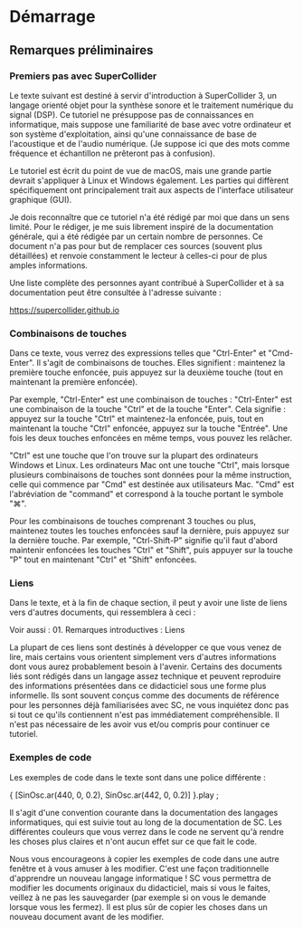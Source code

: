 # Démarrage

## Remarques préliminaires

### Premiers pas avec SuperCollider

Le texte suivant est destiné à servir d\'introduction à SuperCollider 3,
un langage orienté objet pour la synthèse sonore et le traitement
numérique du signal (DSP). Ce tutoriel ne présuppose pas de
connaissances en informatique, mais suppose une familiarité de base avec
votre ordinateur et son système d\'exploitation, ainsi qu\'une
connaissance de base de l\'acoustique et de l\'audio numérique. (Je
suppose ici que des mots comme fréquence et échantillon ne prêteront pas
à confusion).

Le tutoriel est écrit du point de vue de macOS, mais une grande partie
devrait s\'appliquer à Linux et Windows également. Les parties qui
diffèrent spécifiquement ont principalement trait aux aspects de
l\'interface utilisateur graphique (GUI).

Je dois reconnaître que ce tutoriel n\'a été rédigé par moi que dans un
sens limité. Pour le rédiger, je me suis librement inspiré de la
documentation générale, qui a été rédigée par un certain nombre de
personnes. Ce document n\'a pas pour but de remplacer ces sources
(souvent plus détaillées) et renvoie constamment le lecteur à celles-ci
pour de plus amples informations.

Une liste complète des personnes ayant contribué à SuperCollider et à sa
documentation peut être consultée à l\'adresse suivante :

https://supercollider.github.io

### Combinaisons de touches

Dans ce texte, vous verrez des expressions telles que \"Ctrl-Enter\" et
\"Cmd-Enter\". Il s\'agit de combinaisons de touches. Elles signifient :
maintenez la première touche enfoncée, puis appuyez sur la deuxième
touche (tout en maintenant la première enfoncée).

Par exemple, \"Ctrl-Enter\" est une combinaison de touches :
\"Ctrl-Enter\" est une combinaison de la touche \"Ctrl\" et de la touche
\"Enter\". Cela signifie : appuyez sur la touche \"Ctrl\" et
maintenez-la enfoncée, puis, tout en maintenant la touche \"Ctrl\"
enfoncée, appuyez sur la touche \"Entrée\". Une fois les deux touches
enfoncées en même temps, vous pouvez les relâcher.

\"Ctrl\" est une touche que l\'on trouve sur la plupart des ordinateurs
Windows et Linux. Les ordinateurs Mac ont une touche \"Ctrl\", mais
lorsque plusieurs combinaisons de touches sont données pour la même
instruction, celle qui commence par \"Cmd\" est destinée aux
utilisateurs Mac. \"Cmd\" est l\'abréviation de \"command\" et
correspond à la touche portant le symbole \"⌘\".

Pour les combinaisons de touches comprenant 3 touches ou plus, maintenez
toutes les touches enfoncées sauf la dernière, puis appuyez sur la
dernière touche. Par exemple, \"Ctrl-Shift-P\" signifie qu\'il faut
d\'abord maintenir enfoncées les touches \"Ctrl\" et \"Shift\", puis
appuyer sur la touche \"P\" tout en maintenant \"Ctrl\" et \"Shift\"
enfoncées.

### Liens

Dans le texte, et à la fin de chaque section, il peut y avoir une liste
de liens vers d\'autres documents, qui ressemblera à ceci :

Voir aussi : 01. Remarques introductives : Liens

La plupart de ces liens sont destinés à développer ce que vous venez de
lire, mais certains vous orientent simplement vers d\'autres
informations dont vous aurez probablement besoin à l\'avenir. Certains
des documents liés sont rédigés dans un langage assez technique et
peuvent reproduire des informations présentées dans ce didacticiel sous
une forme plus informelle. Ils sont souvent conçus comme des documents
de référence pour les personnes déjà familiarisées avec SC, ne vous
inquiétez donc pas si tout ce qu\'ils contiennent n\'est pas
immédiatement compréhensible. Il n\'est pas nécessaire de les avoir vus
et/ou compris pour continuer ce tutoriel.

### Exemples de code

Les exemples de code dans le texte sont dans une police différente :

{ \[SinOsc.ar(440, 0, 0.2), SinOsc.ar(442, 0, 0.2)\] }.play ;

Il s\'agit d\'une convention courante dans la documentation des langages
informatiques, qui est suivie tout au long de la documentation de SC.
Les différentes couleurs que vous verrez dans le code ne servent qu\'à
rendre les choses plus claires et n\'ont aucun effet sur ce que fait le
code.

Nous vous encourageons à copier les exemples de code dans une autre
fenêtre et à vous amuser à les modifier. C\'est une façon traditionnelle
d\'apprendre un nouveau langage informatique ! SC vous permettra de
modifier les documents originaux du didacticiel, mais si vous le faites,
veillez à ne pas les sauvegarder (par exemple si on vous le demande
lorsque vous les fermez). Il est plus sûr de copier les choses dans un
nouveau document avant de les modifier.
